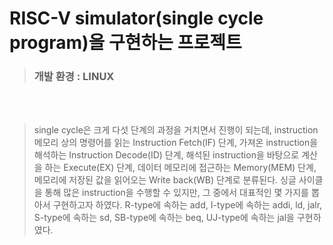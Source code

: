# RISC-V simulator(single cycle program)을 구현하는 프로젝트

> ### 개발 환경 : LINUX
<br/><br/> 

> single cycle은 크게 다섯 단계의 과정을 거치면서 진행이 되는데, instruction 메모리 상의 명령어를 읽는 Instruction Fetch(IF) 단계, 가져온 instruction을 해석하는 Instruction Decode(ID) 단계, 해석된 instruction을 바탕으로 계산을 하는 Execute(EX) 단계, 데이터 메모리에 접근하는 Memory(MEM) 단계, 메모리에 저장된 값을 읽어오는 Write back(WB) 단계로 분류된다. 싱글 사이클을 통해 많은 instruction을 수행할 수 있지만, 그 중에서 대표적인 몇 가지를 뽑아서 구현하고자 하였다. R-type에 속하는 add, I-type에 속하는 addi, ld, jalr, S-type에 속하는 sd, SB-type에 속하는 beq, UJ-type에 속하는 jal을 구현하였다.

